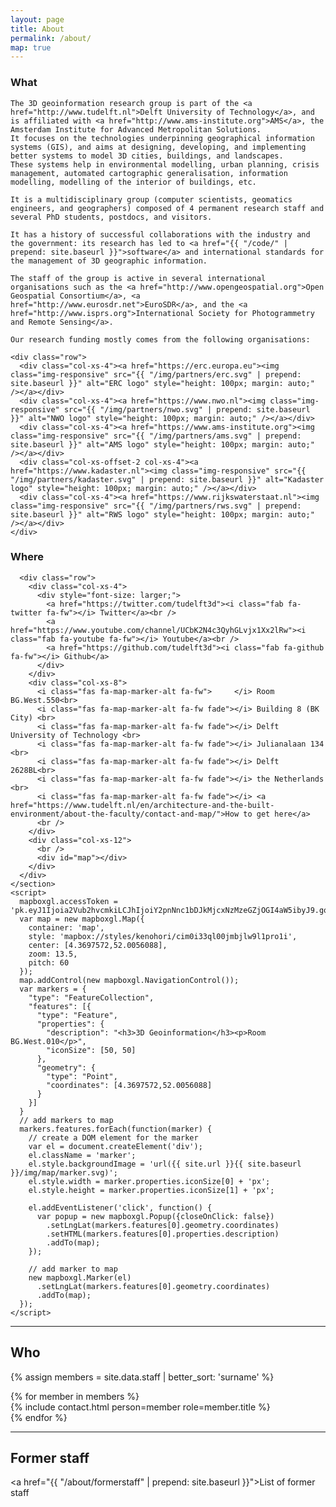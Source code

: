```yaml
---
layout: page
title: About
permalink: /about/
map: true
---
```


<div class="row">
  <div class="col-sm-6">
    <h3>What</h3>

    The 3D geoinformation research group is part of the <a href="http://www.tudelft.nl">Delft University of Technology</a>, and is affiliated with <a href="http://www.ams-institute.org">AMS</a>, the Amsterdam Institute for Advanced Metropolitan Solutions. 
    It focuses on the technologies underpinning geographical information systems (GIS), and aims at designing, developing, and implementing better systems to model 3D cities, buildings, and landscapes.
    These systems help in environmental modelling, urban planning, crisis management, automated cartographic generalisation, information modelling, modelling of the interior of buildings, etc.

    It is a multidisciplinary group (computer scientists, geomatics engineers, and geographers) composed of 4 permanent research staff and several PhD students, postdocs, and visitors.

    It has a history of successful collaborations with the industry and the government: its research has led to <a href="{{ "/code/" |  prepend: site.baseurl }}">software</a> and international standards for the management of 3D geographic information.

    The staff of the group is active in several international organisations such as the <a href="http://www.opengeospatial.org">Open Geospatial Consortium</a>, <a href="http://www.eurosdr.net">EuroSDR</a>, and the <a href="http://www.isprs.org">International Society for Photogrammetry and Remote Sensing</a>.

    Our research funding mostly comes from the following organisations:

    <div class="row">
      <div class="col-xs-4"><a href="https://erc.europa.eu"><img class="img-responsive" src="{{ "/img/partners/erc.svg" | prepend: site.baseurl }}" alt="ERC logo" style="height: 100px; margin: auto;" /></a></div>
      <div class="col-xs-4"><a href="https://www.nwo.nl"><img class="img-responsive" src="{{ "/img/partners/nwo.svg" | prepend: site.baseurl }}" alt="NWO logo" style="height: 100px; margin: auto;" /></a></div>
      <div class="col-xs-4"><a href="https://www.ams-institute.org"><img class="img-responsive" src="{{ "/img/partners/ams.svg" | prepend: site.baseurl }}" alt="AMS logo" style="height: 100px; margin: auto;" /></a></div>
      <div class="col-xs-offset-2 col-xs-4"><a href="https://www.kadaster.nl"><img class="img-responsive" src="{{ "/img/partners/kadaster.svg" | prepend: site.baseurl }}" alt="Kadaster logo" style="height: 100px; margin: auto;" /></a></div>
      <div class="col-xs-4"><a href="https://www.rijkswaterstaat.nl"><img class="img-responsive" src="{{ "/img/partners/rws.svg" | prepend: site.baseurl }}" alt="RWS logo" style="height: 100px; margin: auto;" /></a></div>
    </div>
  </div>
  <div class="col-sm-6">
    <section id="where">
      <h3>Where</h3>

      <div class="row">
        <div class="col-xs-4">
          <div style="font-size: larger;">
            <a href="https://twitter.com/tudelft3d"><i class="fab fa-twitter fa-fw"></i> Twitter</a><br /> 
            <a href="https://www.youtube.com/channel/UCbK2N4c3QyhGLvjx1Xx2lRw"><i class="fab fa-youtube fa-fw"></i> Youtube</a><br /> 
            <a href="https://github.com/tudelft3d"><i class="fab fa-github fa-fw"></i> Github</a>
          </div>
        </div>
        <div class="col-xs-8">
          <i class="fas fa-map-marker-alt fa-fw">     </i> Room BG.West.550<br>
          <i class="fas fa-map-marker-alt fa-fw fade"></i> Building 8 (BK City) <br>
          <i class="fas fa-map-marker-alt fa-fw fade"></i> Delft University of Technology <br>
          <i class="fas fa-map-marker-alt fa-fw fade"></i> Julianalaan 134 <br>
          <i class="fas fa-map-marker-alt fa-fw fade"></i> Delft 2628BL<br>
          <i class="fas fa-map-marker-alt fa-fw fade"></i> the Netherlands <br>
          <i class="fas fa-map-marker-alt fa-fw fade"></i> <a href="https://www.tudelft.nl/en/architecture-and-the-built-environment/about-the-faculty/contact-and-map/">How to get here</a>
          <br />
        </div>
        <div class="col-xs-12">
          <br />
          <div id="map"></div>
        </div>
      </div>
    </section>
    <script>
      mapboxgl.accessToken = 'pk.eyJ1Ijoia2Vub2hvcmkiLCJhIjoiY2pnNnc1bDJkMjcxNzMzeGZjOGI4aW5ibyJ9.gonBY78tu7tCtqUAQr5YfA';
      var map = new mapboxgl.Map({
        container: 'map',
        style: 'mapbox://styles/kenohori/cim0i33ql00jmbjlw9l1pro1i',
        center: [4.3697572,52.0056088],
        zoom: 13.5,
        pitch: 60
      });
      map.addControl(new mapboxgl.NavigationControl());
      var markers = {
        "type": "FeatureCollection",
        "features": [{
          "type": "Feature",
          "properties": {
            "description": "<h3>3D Geoinformation</h3><p>Room BG.West.010</p>",
            "iconSize": [50, 50]
          },
          "geometry": {
            "type": "Point",
            "coordinates": [4.3697572,52.0056088]
          }
        }]
      }
      // add markers to map
      markers.features.forEach(function(marker) {
        // create a DOM element for the marker
        var el = document.createElement('div');
        el.className = 'marker';
        el.style.backgroundImage = 'url({{ site.url }}{{ site.baseurl }}/img/map/marker.svg)';
        el.style.width = marker.properties.iconSize[0] + 'px';
        el.style.height = marker.properties.iconSize[1] + 'px';

        el.addEventListener('click', function() {
          var popup = new mapboxgl.Popup({closeOnClick: false})
            .setLngLat(markers.features[0].geometry.coordinates)
            .setHTML(markers.features[0].properties.description)
            .addTo(map);
        });

        // add marker to map
        new mapboxgl.Marker(el)
          .setLngLat(markers.features[0].geometry.coordinates)
          .addTo(map);
      });
    </script>
  </div>
</div>

- - - 

<section id="people">
  <h2>Who</h2>

  {% assign members = site.data.staff | better_sort: 'surname' %}

  <div class="row">
    {% for member in members %}
      <div class="col-md-3 col-sm-4 col-xs-6">
        {% include contact.html person=member role=member.title %}
      </div>
    {% endfor %}
  </div>
</section>

- - - 

<section name="people">
  <h2>Former staff</h2>

  <a href="{{ "/about/formerstaff" | prepend: site.baseurl }}">List of former staff</a>

</section>

